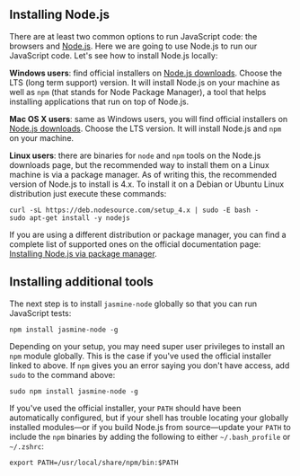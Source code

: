 ## Installing Node.js

There are at least two common options to run JavaScript code: the browsers and [Node.js](http://nodejs.org/). Here we are going to use Node.js to run our JavaScript code. Let's see how to install Node.js locally:

**Windows users**: find official installers on [Node.js downloads](https://nodejs.org/en/download/). Choose the LTS (long term support) version. It will install Node.js on your machine as well as `npm` (that stands for Node Package Manager), a tool that helps installing applications that run on top of Node.js.

**Mac OS X users**: same as Windows users, you will find official installers on [Node.js downloads](https://nodejs.org/en/download/). Choose the LTS version. It will install Node.js and `npm` on your machine.

**Linux users**: there are binaries for `node` and `npm` tools on the Node.js downloads page, but the recommended way to install them on a Linux machine is via a package manager. As of writing this, the recommended version of Node.js to install is 4.x. To install it on a Debian or Ubuntu Linux distribution just execute these commands:

    curl -sL https://deb.nodesource.com/setup_4.x | sudo -E bash -
    sudo apt-get install -y nodejs

If you are using a different distribution or package manager, you can find a complete list of supported ones on the official documentation page: [Installing Node.js via package manager](https://nodejs.org/en/download/package-manager/#debian-and-ubuntu-based-linux-distributions).

## Installing additional tools

The next step is to install `jasmine-node` globally so that you can run JavaScript tests:

    npm install jasmine-node -g

Depending on your setup, you may need super user privileges to install an `npm` module globally. This is the case if you've used the official installer linked to above. If `npm` gives you an error saying you don't have access, add `sudo` to the command above:

    sudo npm install jasmine-node -g

If you've used the official installer, your `PATH` should have been automatically configured, but if your shell has trouble locating your globally installed modules&mdash;or if you build Node.js from source&mdash;update your `PATH` to include the `npm` binaries by adding the following to either `~/.bash_profile` or `~/.zshrc`:

    export PATH=/usr/local/share/npm/bin:$PATH

